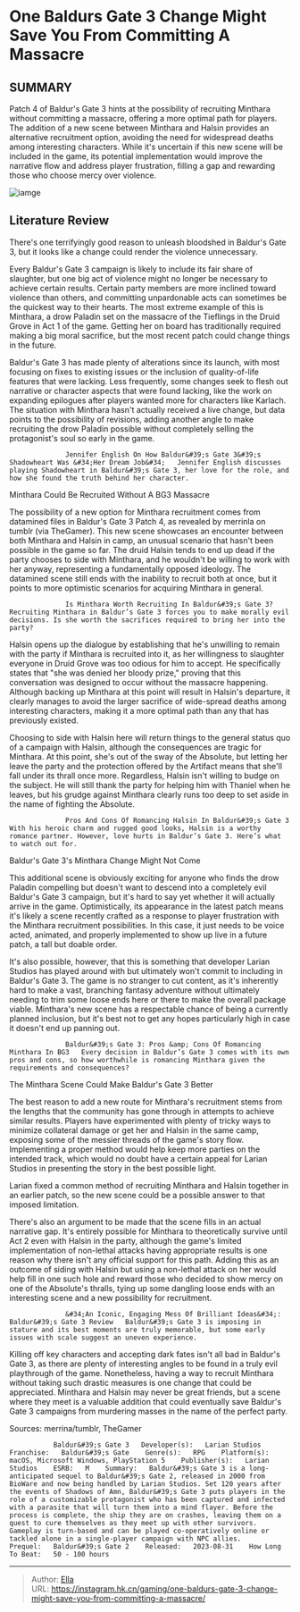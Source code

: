 # One Baldurs Gate 3 Change Might Save You From Committing A Massacre


## SUMMARY 



  Patch 4 of Baldur&#39;s Gate 3 hints at the possibility of recruiting Minthara without committing a massacre, offering a more optimal path for players.   The addition of a new scene between Minthara and Halsin provides an alternative recruitment option, avoiding the need for widespread deaths among interesting characters.   While it&#39;s uncertain if this new scene will be included in the game, its potential implementation would improve the narrative flow and address player frustration, filling a gap and rewarding those who choose mercy over violence.  

![iamge](https://static1.srcdn.com/wordpress/wp-content/uploads/2023/11/one-baldur-s-gate-3-change-might-save-you-from-committing-a-massacre.jpg)

## Literature Review

There&#39;s one terrifyingly good reason to unleash bloodshed in Baldur&#39;s Gate 3, but it looks like a change could render the violence unnecessary.




Every Baldur&#39;s Gate 3 campaign is likely to include its fair share of slaughter, but one big act of violence might no longer be necessary to achieve certain results. Certain party members are more inclined toward violence than others, and committing unpardonable acts can sometimes be the quickest way to their hearts. The most extreme example of this is Minthara, a drow Paladin set on the massacre of the Tieflings in the Druid Grove in Act 1 of the game. Getting her on board has traditionally required making a big moral sacrifice, but the most recent patch could change things in the future.




Baldur&#39;s Gate 3 has made plenty of alterations since its launch, with most focusing on fixes to existing issues or the inclusion of quality-of-life features that were lacking. Less frequently, some changes seek to flesh out narrative or character aspects that were found lacking, like the work on expanding epilogues after players wanted more for characters like Karlach. The situation with Minthara hasn&#39;t actually received a live change, but data points to the possibility of revisions, adding another angle to make recruiting the drow Paladin possible without completely selling the protagonist&#39;s soul so early in the game.

                  Jennifer English On How Baldur&#39;s Gate 3&#39;s Shadowheart Was &#34;Her Dream Job&#34;   Jennifer English discusses playing Shadowheart in Baldur&#39;s Gate 3, her love for the role, and how she found the truth behind her character.   


 Minthara Could Be Recruited Without A BG3 Massacre 
         




The possibility of a new option for Minthara recruitment comes from datamined files in Baldur&#39;s Gate 3 Patch 4, as revealed by merrinla on tumblr (via TheGamer). This new scene showcases an encounter between both Minthara and Halsin in camp, an unusual scenario that hasn&#39;t been possible in the game so far. The druid Halsin tends to end up dead if the party chooses to side with Minthara, and he wouldn&#39;t be willing to work with her anyway, representing a fundamentally opposed ideology. The datamined scene still ends with the inability to recruit both at once, but it points to more optimistic scenarios for acquiring Minthara in general.

                  Is Minthara Worth Recruiting In Baldur&#39;s Gate 3?   Recruiting Minthara in Baldur’s Gate 3 forces you to make morally evil decisions. Is she worth the sacrifices required to bring her into the party?   

Halsin opens up the dialogue by establishing that he&#39;s unwilling to remain with the party if Minthara is recruited into it, as her willingness to slaughter everyone in Druid Grove was too odious for him to accept. He specifically states that &#34;she was denied her bloody prize,&#34; proving that this conversation was designed to occur without the massacre happening. Although backing up Minthara at this point will result in Halsin&#39;s departure, it clearly manages to avoid the larger sacrifice of wide-spread deaths among interesting characters, making it a more optimal path than any that has previously existed.




Choosing to side with Halsin here will return things to the general status quo of a campaign with Halsin, although the consequences are tragic for Minthara. At this point, she&#39;s out of the sway of the Absolute, but letting her leave the party and the protection offered by the Artifact means that she&#39;ll fall under its thrall once more. Regardless, Halsin isn&#39;t willing to budge on the subject. He will still thank the party for helping him with Thaniel when he leaves, but his grudge against Minthara clearly runs too deep to set aside in the name of fighting the Absolute.

                  Pros And Cons Of Romancing Halsin In Baldur&#39;s Gate 3   With his heroic charm and rugged good looks, Halsin is a worthy romance partner. However, love hurts in Baldur’s Gate 3. Here’s what to watch out for.   



 Baldur&#39;s Gate 3&#39;s Minthara Change Might Not Come 
          




This additional scene is obviously exciting for anyone who finds the drow Paladin compelling but doesn&#39;t want to descend into a completely evil Baldur&#39;s Gate 3 campaign, but it&#39;s hard to say yet whether it will actually arrive in the game. Optimistically, its appearance in the latest patch means it&#39;s likely a scene recently crafted as a response to player frustration with the Minthara recruitment possibilities. In this case, it just needs to be voice acted, animated, and properly implemented to show up live in a future patch, a tall but doable order.

It&#39;s also possible, however, that this is something that developer Larian Studios has played around with but ultimately won&#39;t commit to including in Baldur&#39;s Gate 3. The game is no stranger to cut content, as it&#39;s inherently hard to make a vast, branching fantasy adventure without ultimately needing to trim some loose ends here or there to make the overall package viable. Minthara&#39;s new scene has a respectable chance of being a currently planned inclusion, but it&#39;s best not to get any hopes particularly high in case it doesn&#39;t end up panning out.




                  Baldur&#39;s Gate 3: Pros &amp; Cons Of Romancing Minthara In BG3   Every decision in Baldur’s Gate 3 comes with its own pros and cons, so how worthwhile is romancing Minthara given the requirements and consequences?   



 The Minthara Scene Could Make Baldur&#39;s Gate 3 Better 
          

The best reason to add a new route for Minthara&#39;s recruitment stems from the lengths that the community has gone through in attempts to achieve similar results. Players have experimented with plenty of tricky ways to minimize collateral damage or get her and Halsin in the same camp, exposing some of the messier threads of the game&#39;s story flow. Implementing a proper method would help keep more parties on the intended track, which would no doubt have a certain appeal for Larian Studios in presenting the story in the best possible light.






Larian fixed a common method of recruiting Minthara and Halsin together in an earlier patch, so the new scene could be a possible answer to that imposed limitation.




There&#39;s also an argument to be made that the scene fills in an actual narrative gap. It&#39;s entirely possible for Minthara to theoretically survive until Act 2 even with Halsin in the party, although the game&#39;s limited implementation of non-lethal attacks having appropriate results is one reason why there isn&#39;t any official support for this path. Adding this as an outcome of siding with Halsin but using a non-lethal attack on her would help fill in one such hole and reward those who decided to show mercy on one of the Absolute&#39;s thralls, tying up some dangling loose ends with an interesting scene and a new possibility for recruitment.

                  &#34;An Iconic, Engaging Mess Of Brilliant Ideas&#34;: Baldur&#39;s Gate 3 Review   Baldur&#39;s Gate 3 is imposing in stature and its best moments are truly memorable, but some early issues with scale suggest an uneven experience.   




Killing off key characters and accepting dark fates isn&#39;t all bad in Baldur&#39;s Gate 3, as there are plenty of interesting angles to be found in a truly evil playthrough of the game. Nonetheless, having a way to recruit Minthara without taking such drastic measures is one change that could be appreciated. Minthara and Halsin may never be great friends, but a scene where they meet is a valuable addition that could eventually save Baldur&#39;s Gate 3 campaigns from murdering masses in the name of the perfect party.

Sources: merrina/tumblr, TheGamer

               Baldur&#39;s Gate 3   Developer(s):   Larian Studios    Franchise:   Baldur&#39;s Gate    Genre(s):   RPG    Platform(s):   macOS, Microsoft Windows, PlayStation 5    Publisher(s):   Larian Studios    ESRB:   M    Summary:   Baldur&#39;s Gate 3 is a long-anticipated sequel to Baldur&#39;s Gate 2, released in 2000 from BioWare and now being handled by Larian Studios. Set 120 years after the events of Shadows of Amn, Baldur&#39;s Gate 3 puts players in the role of a customizable protagonist who has been captured and infected with a parasite that will turn them into a mind flayer. Before the process is complete, the ship they are on crashes, leaving them on a quest to cure themselves as they meet up with other survivors. Gameplay is turn-based and can be played co-operatively online or tackled alone in a single-player campaign with NPC allies.     Prequel:   Baldur&#39;s Gate 2    Released:   2023-08-31    How Long To Beat:   50 - 100 hours      

---

> Author: [Ella](https://instagram.hk.cn/)  
> URL: https://instagram.hk.cn/gaming/one-baldurs-gate-3-change-might-save-you-from-committing-a-massacre/  

